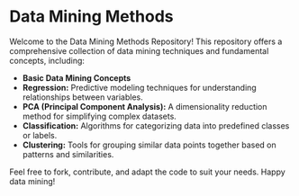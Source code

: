# Data Mining Methods

Welcome to the Data Mining Methods Repository! This repository offers a comprehensive collection of data mining techniques and fundamental concepts, including:

- **Basic Data Mining Concepts**
- **Regression:** Predictive modeling techniques for understanding relationships between variables.
- **PCA (Principal Component Analysis):** A dimensionality reduction method for simplifying complex datasets.
- **Classification:** Algorithms for categorizing data into predefined classes or labels.
- **Clustering:** Tools for grouping similar data points together based on patterns and similarities.



Feel free to fork, contribute, and adapt the code to suit your needs. Happy data mining!
